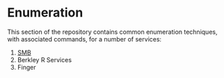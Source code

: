 # Enumeration

This section of the repository contains common enumeration techniques, with associated commands, for a number of services:

1) [SMB](SMB/README.md)
2) Berkley R Services
3) Finger
